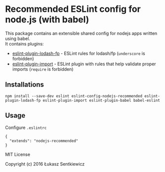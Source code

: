 # Recommended ESLint config for node.js (with babel)

This package contains an extensible shared config for nodejs apps written using babel.  
It contains plugins:
- [eslint-plugin-lodash-fp](https://github.com/jfmengels/eslint-plugin-lodash-fp) - ESLint rules for lodash/fp (`underscore` is forbidden)
- [eslint-plugin-import](https://github.com/benmosher/eslint-plugin-import) - ESLint plugin with rules that help validate proper imports (`require` is forbidden)

## Installations

`npm install --save-dev eslint eslint-config-nodejs-recommended eslint-plugin-lodash-fp eslint-plugin-import eslint-plugin-babel babel-eslint`

## Usage

Configure `.eslintrc`

```
{
  "extends": "nodejs-recommended"
}
```


MIT License

Copyright (c) 2016 Łukasz Sentkiewicz